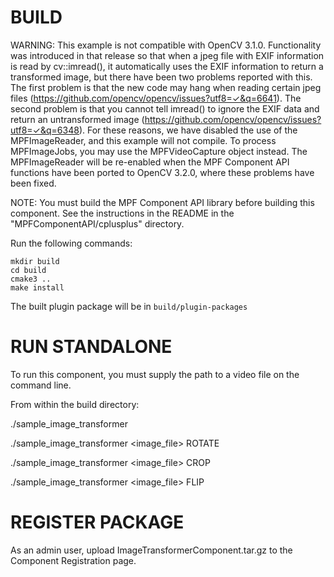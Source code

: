 # BUILD

WARNING: This example is not compatible with OpenCV 3.1.0.
         Functionality was introduced in that release so
         that when a jpeg file with EXIF information is read by
         cv::imread(), it automatically uses the EXIF information to
         return a transformed image, but there have been two problems
         reported with this. The first problem is that the new code
         may hang when reading certain jpeg files
         (https://github.com/opencv/opencv/issues?utf8=✓&q=6641). The
         second problem is that you cannot tell imread() to ignore the
         EXIF data and return an untransformed image
         (https://github.com/opencv/opencv/issues?utf8=✓&q=6348). For
         these reasons, we have disabled the use of the
         MPFImageReader, and this example will not compile. To process
         MPFImageJobs, you may use the MPFVideoCapture object instead.
         The MPFImageReader will be re-enabled when the MPF Component
         API functions have been ported to OpenCV 3.2.0, where these
         problems have been fixed.

NOTE: You must build the MPF Component API library before
      building this component. See the instructions
      in the README in the "MPFComponentAPI/cplusplus"
      directory.

Run the following commands:
```
mkdir build
cd build
cmake3 ..
make install
```
The built plugin package will be in `build/plugin-packages`


# RUN STANDALONE

To run this component, you must supply the path to
a video file on the command line.

From within the build directory:

./sample_image_transformer

./sample_image_transformer <image_file> ROTATE

./sample_image_transformer <image_file> CROP

./sample_image_transformer <image_file> FLIP


# REGISTER PACKAGE

As an admin user, upload ImageTransformerComponent.tar.gz
to the Component Registration page. 
